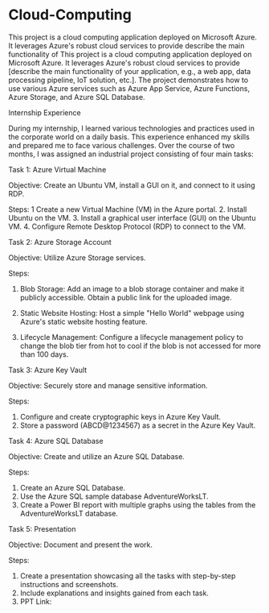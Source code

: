 # Cloud-Computing
This project is a cloud computing application deployed on Microsoft Azure. It leverages Azure's robust cloud services to provide describe the main functionality of This project is a cloud computing application deployed on Microsoft Azure. It leverages Azure's robust cloud services to provide [describe the main functionality of your application, e.g., a web app, data processing pipeline, IoT solution, etc.]. The project demonstrates how to use various Azure services such as Azure App Service, Azure Functions, Azure Storage, and Azure SQL Database.

Internship Experience

During my internship, I learned various technologies and practices used in the corporate world on a daily basis. This experience enhanced my skills and prepared me to face various challenges. Over the course of two months, I was assigned an industrial project consisting of four main tasks:

Task 1: Azure Virtual Machine

Objective: Create an Ubuntu VM, install a GUI on it, and connect to it using RDP.

Steps:
1 Create a new Virtual Machine (VM) in the Azure portal.
2. Install Ubuntu on the VM.
3. Install a graphical user interface (GUI) on the Ubuntu VM.
4. Configure Remote Desktop Protocol (RDP) to connect to the VM.

Task 2: Azure Storage Account

Objective: Utilize Azure Storage services.

Steps:
1. Blob Storage:
        Add an image to a blob storage container and make it publicly accessible.
        Obtain a public link for the uploaded image.

2. Static Website Hosting:
        Host a simple "Hello World" webpage using Azure's static website hosting feature.

3. Lifecycle Management:
        Configure a lifecycle management policy to change the blob tier from hot to cool if the blob is not accessed for more than 100 days.

Task 3: Azure Key Vault

Objective: Securely store and manage sensitive information.

Steps:
1. Configure and create cryptographic keys in Azure Key Vault.
2. Store a password (ABCD@1234567) as a secret in the Azure Key Vault.

Task 4: Azure SQL Database

Objective: Create and utilize an Azure SQL Database.

Steps:
1. Create an Azure SQL Database.
2. Use the Azure SQL sample database AdventureWorksLT.
3. Create a Power BI report with multiple graphs using the tables from the AdventureWorksLT database.

Task 5: Presentation

Objective: Document and present the work.

Steps:
1. Create a presentation showcasing all the tasks with step-by-step instructions and screenshots.
2. Include explanations and insights gained from each task.
3. PPT Link: 

